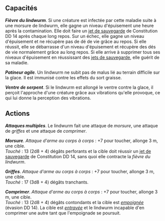 ## Capacités
_**Fièvre du lindwurm**_. Si une créature est infectée par cette maladie suite à une morsure de lindwurm, elle gagne un niveau d'épuisement une heure après la contamination. Elle doit faire un [jet de sauvegarde](/utiliser-les-caracteristiques/#jets-de-sauvegarde) de Constitution DD 14 après chaque long repos. Sur un échec, elle gagne un niveau d'épuisement et ne récupère pas de dé de vie grâce au repos. Si elle réussit, elle se débarrasse d'un niveau d'épuisement et récupère des dés de vie normalement grâce au long repos. Si elle arrive à supprimer tous ses niveaux d'épuisement en réussissant des [jets de sauvegarde](/utiliser-les-caracteristiques/#jets-de-sauvegarde), elle guérit de sa maladie.

_**Patineur agile**_. Un lindwurm ne subit pas de malus lié au terrain difficile sur la glace. Il est immunisé contre les effets du sort graisse.

_**Ventre de serpent**_. Si le lindwurm est allongé le ventre contre la glace, il perçoit l'approche d'une créature grâce aux vibrations qu'elle provoque, ce qui lui donne la perception des vibrations.

## Actions
_**Attaques multiples**_. Le lindwurm fait une attaque de _morsure_, une attaque de _griffes_ et une attaque de _comprimer_.

_**Morsure**_. _Attaque d'arme au corps à corps_ : +7 pour toucher, allonge 3 m, une cible.  
_Touché_ : 13 (2d8 + 4) dégâts perforants et la cible doit réussir un [jet de sauvegarde](/utiliser-les-caracteristiques/#jets-de-sauvegarde) de Constitution DD 14, sans quoi elle contracte la _fièvre du lindwurm_.

_**Griffes**_. _Attaque d'arme au corps à corps_ : +7 pour toucher, allonge 3 m, une cible.  
_Touché_ : 17 (3d8 + 4) dégâts tranchants.

_**Comprimer**_. _Attaque d'arme au corps à corps_ : +7 pour toucher, allonge 3 m, une cible.  
_Touché_ : 13 (2d8 + 4) dégâts contondants et la cible est [_empoignée_](/gerer-la-sante-du-personnage/#empoigne) (évasion DD 14). La cible est [_entravée_](/gerer-la-sante-du-personnage/#entrave) et le lindwurm incapable d'en comprimer une autre tant que l'empoignade se poursuit.
